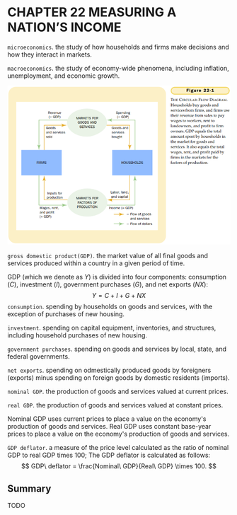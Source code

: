 # CHAPTER 22 MEASURING A NATION’S INCOME



`microeconomics`. the study of how households and firms make decisions and how they interact in markets.

`macroeconomics`. the study of economy-wide phenomena, including inflation, unemployment, and economic growth.

![22_1](res/22_1.png)

`gross domestic product(GDP)`. the market value of all final goods and services produced within a country in a given period of time.

GDP (which we denote as $Y$) is divided into four components: consumption ($C$), investment ($I$), government purchases ($G$), and net exports ($NX$):
$$
Y = C + I + G + NX
$$
`consumption`. spending by households on goods and services, with the exception of purchases of new housing.

`investment`. spending on capital equipment, inventories, and structures, including household purchases of new housing.

`government purchases`. spending on goods and services by local, state, and federal governments.

`net exports`. spending on odmestically produced goods by foreigners (exports) minus spending on foreign goods by domestic residents (imports).

`nominal GDP`. the production of goods and services valued at current prices.

`real GDP`. the production of goods and services valued at constant prices.

Nominal GDP uses current prices to place a value on the economy's production of goods and services. Real GDP uses constant base-year prices to place a value on the economy's production of goods and services.

`GDP deflator`. a measure of the price level calculated as the ratio of nominal GDP to real GDP times 100; The GDP deflator is calculated as follows:
$$
GDP\ deflator = \frac{Nominal\ GDP}{Real\ GDP} \times 100.
$$


## Summary

TODO

